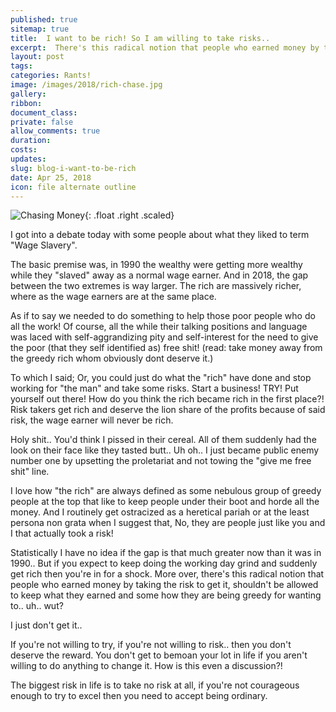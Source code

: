 ```yaml
---
published: true
sitemap: true
title:  I want to be rich! So I am willing to take risks..
excerpt:  There's this radical notion that people who earned money by taking the risk to get it, shouldn't be allowed to keep what they earned and some how they are being greedy for wanting to.. uh.. wut?
layout: post
tags:
categories: Rants!
image: /images/2018/rich-chase.jpg
gallery:
ribbon:
document_class:
private: false
allow_comments: true
duration:
costs:
updates:
slug: blog-i-want-to-be-rich
date: Apr 25, 2018
icon: file alternate outline
---
```



![Chasing Money](/images/2018/rich-chase.jpg){: .float .right .scaled}

I got into a debate today with some people about what they liked to term "Wage Slavery".

The basic premise was, in 1990 the wealthy were getting more wealthy while they "slaved" away as a normal wage earner.   And in 2018, the gap between the two extremes is way larger.  The rich are massively richer, where as the wage earners are at the same place.   
 
As if to say we needed to do something to help those poor people who do all the work!  Of course, all the while their talking positions and language was laced with self-aggrandizing pity and self-interest for the need to give the poor (that they self identified as) free shit! (read: take money away from the greedy rich whom obviously dont deserve it.)

To which I said;  Or, you could just do what the "rich" have done and stop working for "the man" and take some risks.  Start a business!  TRY!  Put yourself out there!  How do you think the rich became rich in the first place?!  Risk takers get rich and deserve the lion share of the profits because of said risk, the wage earner will never be rich.

Holy shit.. You'd think I pissed in their cereal.  All of them suddenly had the look on their face like they tasted butt.. Uh oh.. I just became public enemy number one by upsetting the proletariat and not towing the "give me free shit" line.

I love how "the rich" are always defined as some nebulous group of greedy people at the top that like to keep people under their boot and horde all the money.  And I routinely get ostracized as a heretical pariah or at the least persona non grata when I suggest that, No, they are people just like you and I that actually took a risk!  

Statistically I have no idea if the gap is that much greater now than it was in 1990..  But if you expect to keep doing the working day grind and suddenly get rich then you're in for a shock.  More over, there's this radical notion that people who earned money by taking the risk to get it, shouldn't be allowed to keep what they earned and some how they are being greedy for wanting to.. uh.. wut?

I just don't get it.. 

If you're not willing to try, if you're not willing to risk.. then you don't deserve the reward.  You don't get to bemoan your lot in life if you aren't willing to do anything to change it.   How is this even a discussion?!  

The biggest risk in life is to take no risk at all, if you're not courageous enough to try to excel then you need to accept being ordinary.

